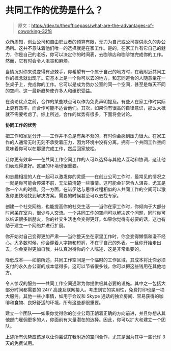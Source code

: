 # 共同工作的优势是什么？

> 原文：<https://dev.to/theofficepass/what-are-the-advantages-of-coworking-32f8>

众所周知，创业公司和自由职业者的预算有限，无力为自己或公司提供永久的办公场所。这并不意味着他们唯一的选择就是在家工作。是的，在家工作有它自己的魅力，你是自己的老板，你可以决定你的时间表，去咖啡店和咖啡馆完成你的工作。然而，它有时会令人沮丧和麻烦。

当情况对你来说变得有点棘手，你希望有一个属于自己的地方时，在我附近共同工作的概念就出现了。它基本上是一个你可以去的地方，和志同道合的人随意坐在一张桌子上，完成你的工作。它可以是成为伪办公室的同一个空间，甚至是每天不同的空间。这一最新趋势使许多人和组织受益。

在谈论优点之前，合作的某些缺点可以作为免责声明提及。有些人在家工作时实际上更有效率，而合作可能不适合他们。其次，如果你有很高的自律意识，那么大概就不需要考虑了。综上所述，合作的优势有很多，下面将会讨论。

**协同工作的优势**

把工作和家庭分开——工作并不总是有条不紊的，有时你会感到压力很大。在家工作的人通常无时无刻不承受着压力，因为环境中没有分离。拥有一个共同工作空间意味着你可以在那里完成工作，然后回家放松。

让你更有效率——在共同工作空间工作的人可以选择与其他人互动和协调，这让他们表现得更好。这里的环境也很重要。

和志趣相投的人在一起可以激发你的灵感——在创业公司工作时，最常见的情况之一就是你可能会停滞不前，无法搞清楚一些事情。这可能会非常令人沮丧，尤其是你一个人的时候。另一方面，在诺伊达与思维过程相似的人共同工作的空间可以激发你更快地找到解决方案。需要的时候甚至可以去找专家。

创建一个社交网络，也能提高你的社交生活——当你在家工作时，你倾向于大部分时间呆在室内，很少与人交流。一个共同工作的空间可以解决这个问题，同时你可以结识很多新朋友，你的社交生活也会变得更好。如果你觉得有必要的话，这也有助于建立一个网络并进行扩展。

你开始对自己变得更加严肃——当你整天坐在家里工作时，你会变得懒惰和漫不经心。大多数时候，你会穿着人字拖和短裤，不在乎自己的外表。一旦你开始走出去，你会变得更加自我，并认真对待你的个人陈述，这是非常重要的。

降低成本——如前所述，共同工作空间是一个临时的工作区域，其成本将比你必须支付的永久办公室的成本低得多。这可以节省很多钱，你可以把这些钱用在其他地方。

令人惊叹的服务——共同工作空间通常为你提供极其必要的设施。其中之一包括大部分时间都需要的 24/7 高速互联网接入。考虑到它的实用性，免费打印也是一项大服务。其他一些小事情，如用于会议和 Skype 通话的独立房间、容易获得的咖啡和食物、良好舒适的环境，所有这些都很重要。

建立一个团队——如果你觉得你的创业公司正朝着正确的方向前进，并且你想从其他部门雇佣更多的人，你面前有大量潜在的选择。因此，你可以扩大和建立一个团队。

上述所有优势应该足以让你尝试在我附近的空间合作，尤其是因为其中一些允许 3 天的免费试用。